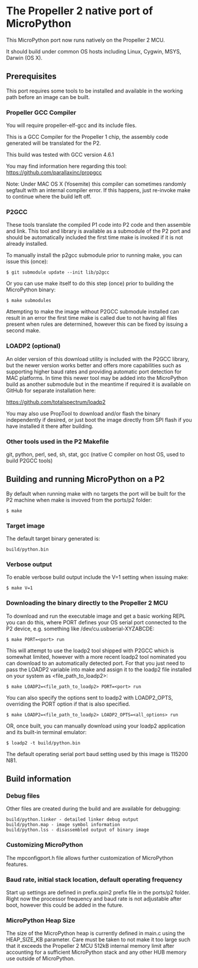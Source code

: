 # The Propeller 2 native port of MicroPython

This MicroPython port now runs natively on the Propeller 2 MCU.

It should build under common OS hosts including Linux, Cygwin, MSYS, Darwin (OS X).

## Prerequisites

This port requires some tools to be installed and available in the working path before an image can be built.

### Propeller GCC Compiler

You will require propeller-elf-gcc and its include files.

This is a GCC Compiler for the Propeller 1 chip, the assembly code generated will be translated for the P2.

This build was tested with GCC version 4.6.1

You may find information here regarding this tool:
https://github.com/parallaxinc/propgcc

Note: Under MAC OS X (Yosemite) this compiler can sometimes randomly segfault with an internal compiler error.  If this happens, just re-invoke make to continue where the build left off.

### P2GCC

These tools translate the compiled P1 code into P2 code and then assemble and link.  This tool and library is available as a submodule of the P2 port and should be automatically included the first time make is invoked if it is not already installed.  

To manually install the p2gcc submodule prior to running make, you can issue this (once):

    $ git submodule update --init lib/p2gcc

Or you can use make itself to do this step (once) prior to building the MicroPython binary:

    $ make submodules

Attempting to make the image without P2GCC submodule installed can result in an error the first time make is called due to not having all files present when rules are determined, however this can be fixed by issuing a second make.

### LOADP2 (optional)

An older version of this download utility is included with the P2GCC library, but the newer version works better and offers more capabilities such as supporting higher baud rates and providing automatic port detection for MAC platforms.  In time this newer tool may be added into the MicroPython build as another submodule but in the meantime if required it is available on GitHub for separate installation here:

https://github.com/totalspectrum/loadp2

You may also use PropTool to download and/or flash the binary independently if desired, or just boot the image directly from SPI flash if you have installed it there after building.

### Other tools used in the P2 Makefile

git, python, perl, sed, sh, stat, gcc (native C compiler on host OS, used to build P2GCC tools)


## Building and running MicroPython on a P2

By default when running make with no targets the port will be built for the P2 machine when make is invoved from the ports/p2 folder:

    $ make

### Target image

The default target binary generated is:

    build/python.bin

### Verbose output

To enable verbose build output include the V=1 setting when issuing make:

    $ make V=1

### Downloading the binary directly to the Propeller 2 MCU

To download and run the executable image and get a basic working REPL you can do this, where PORT defines your OS serial port connected to the P2 device, e.g. something like /dev/cu.usbserial-XYZABCDE:

    $ make PORT=<port> run

This will attempt to use the loadp2 tool shipped with P2GCC which is somewhat limited, however with a more recent loadp2 tool nominated you can download to an automatically detected port.   For that you just need to pass the LOADP2 variable into make and assign it to the loadp2 file installed on your system as <file_path_to_loadp2>:

    $ make LOADP2=<file_path_to_loadp2> PORT=<port> run

You can also specify the options sent to loadp2 with LOADP2_OPTS, overriding the PORT option if that is also specified.

    $ make LOADP2=<file_path_to_loadp2> LOADP2_OPTS=<all_options> run

OR, once built, you can manually download using your loadp2 application and its built-in terminal emulator:

    $ loadp2 -t build/python.bin

The default operating serial port baud setting used by this image is 115200 N81.

## Build information

### Debug files

Other files are created during the build and are available for debugging:

    build/python.linker - detailed linker debug output
    build/python.map - image symbol information
    build/python.lss - disassembled output of binary image

### Customizing MicroPython

The mpconfigport.h file allows further customization of MicroPython features.

### Baud rate, initial stack location, default operating frequency

Start up settings are defined in prefix.spin2 prefix file in the ports/p2 folder.  Right now the processor frequency and baud rate is not adjustable after boot, however this could be added in the future.

### MicroPython Heap Size

The size of the MicroPython heap is currently defined in main.c using the HEAP_SIZE_KB parameter.  Care must be taken to not make it too large such that it exceeds the Propeller 2 MCU 512kB internal memory limit after accounting for a sufficient MicroPython stack and any other HUB memory use outside of MicroPython.


